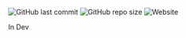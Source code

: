 ![GitHub last commit](https://img.shields.io/github/last-commit/oje-edu/-seriously-2-next-portfolio) ![GitHub repo size](https://img.shields.io/github/repo-size/oje-edu/-seriously-2-next-portfolio) ![Website](https://img.shields.io/website?down_color=crimson&down_message=%E2%80%A0&style=plastic&up_color=lime&up_message=online&url=https%3A%2F%2Fwho.oje.is)

In Dev